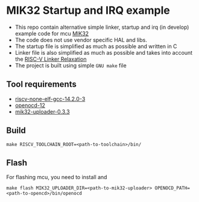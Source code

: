 # MIK32 Startup and IRQ example
* This repo contain alternative simple linker, startup and irq (in develop) example code for mcu [MIK32](https://mik32.ru/)
* The code does not use vendor specific HAL and libs.
* The startup file is simplified as much as possible and written in C
* Linker file is also simplified as much as possible and takes into account the [RISC-V Linker Relaxation](https://www.sifive.com/blog/all-aboard-part-3-linker-relaxation-in-riscv-toolchain)
* The project is built using simple `GNU make` file

## Tool requirements

* [riscv-none-elf-gcc-14.2.0-3](https://github.com/xpack-dev-tools/riscv-none-elf-gcc-xpack/releases/tag/v14.2.0-3)
* [openocd-12](https://github.com/xpack-dev-tools/openocd-xpack/releases/tag/v0.12.0-6)
* [mik32-uploader-0.3.3](https://github.com/MikronMIK32/mik32-uploader/releases/tag/v0.3.3)

## Build

```
make RISCV_TOOLCHAIN_ROOT=<path-to-toolchain>/bin/
```

## Flash

For flashing mcu, you need to install  and 
```
make flash MIK32_UPLOADER_DIR=<path-to-mik32-uploader> OPENOCD_PATH=<path-to-opencd>/bin/openocd
```